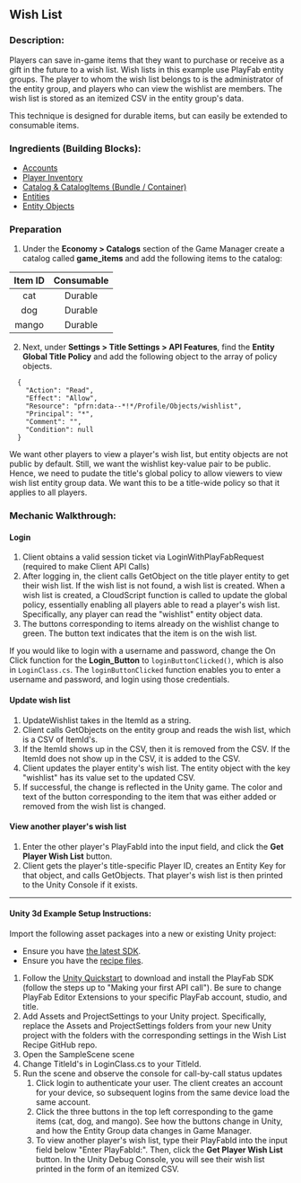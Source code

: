 ## Wish List
### Description:
Players can save in-game items that they want to purchase or receive as a gift in the future to a wish list. Wish lists in this example use PlayFab entity groups. The player to whom the wish list belongs to is the administrator of the entity group, and players who can view the wishlist are members. The wish list is stored as an itemized CSV in the entity group's data.

This technique is designed for durable items, but can easily be extended to consumable items.

### Ingredients (Building Blocks):
  * [Accounts](https://api.playfab.com/docs/building-blocks#Accounts)
  * [Player Inventory](https://api.playfab.com/docs/building-blocks#Player_Inventory)
  * [Catalog & CatalogItems (Bundle / Container)](https://api.playfab.com/docs/building-blocks#Catalog)
  * [Entities](https://docs.microsoft.com/en-us/gaming/playfab/features/social/groups/quickstart)
  * [Entity Objects](https://docs.microsoft.com/en-us/rest/api/playfab/data/object?view=playfab-rest)

### Preparation ###

  1. Under the **Economy &gt; Catalogs** section of the Game Manager create a catalog called **game_items** and add the following items to the catalog:

| Item ID | Consumable |
| :-----: | :--------: |
|   cat   |  Durable   |
|   dog   |  Durable   |
|  mango  |  Durable   |

2. Next, under **Settings > Title Settings > API Features**, find the **Entity Global Title Policy** and add the following object to the array of policy objects.

```
  {
    "Action": "Read",
    "Effect": "Allow",
    "Resource": "pfrn:data--*!*/Profile/Objects/wishlist",
    "Principal": "*",
    "Comment": "",
    "Condition": null
  }
```

We want other players to view a player's wish list, but entity objects are not public by default. Still, we want the wishlist key-value pair to be public. Hence, we need to pudate the title's global policy to allow viewers to view wish list entity group data. We want this to be a title-wide policy so that it applies to all players.

### Mechanic Walkthrough:
#### Login ####

1. Client obtains a valid session ticket via LoginWithPlayFabRequest (required to make Client API Calls)
2. After logging in, the client calls GetObject on the title player entity to get their wish list. If the wish list is not found, a wish list is created. When a wish list is created, a CloudScript function is called to update the global policy, essentially enabling all players able to read a player's wish list. Specifically, any player can read the "wishlist" entity object data.
3. The buttons corresponding to items already on the wishlist change to green. The button text indicates that the item is on the wish list.

If you would like to login with a username and password, change the On Click function for the **Login_Button** to `loginButtonClicked()`, which is also in `LoginClass.cs`. The `loginButtonClicked` function enables you to enter a username and password, and login using those credentials.

#### Update wish list

1. UpdateWishlist takes in the ItemId as a string.
2. Client calls GetObjects on the entity group and reads the wish list, which is a CSV of ItemId's.
3. If the ItemId shows up in the CSV, then it is removed from the CSV. If the ItemId does not show up in the CSV, it is added to the CSV.
4. Client updates the player entity's wish list. The entity object with the key "wishlist" has its value set to the updated CSV.
5. If successful, the change is reflected in the Unity game. The color and text of the button corresponding to the item that was either added or removed from the wish list is changed.

#### View another player's wish list

1. Enter the other player's PlayFabId into the input field, and click the **Get Player Wish List** button.
2. Client gets the player's title-specific Player ID, creates an Entity Key for that object, and calls GetObjects. That player's wish list is then printed to the Unity Console if it exists.

----

#### Unity 3d Example Setup Instructions:
Import the following asset packages into a new or existing Unity project:

  * Ensure you have [the latest SDK](https://github.com/PlayFab/UnitySDK/raw/versioned/Packages/UnitySDK.unitypackage).
  * Ensure you have the [recipe files](https://github.com/PlayFab/PlayFab-Samples/raw/master/Recipes/PrizeWheel/Example-Unity3d/PrizeWheelRecipe.unitypackage).

1. Follow the [Unity Quickstart](https://docs.microsoft.com/en-us/gaming/playfab/sdks/unity3d/quickstart) to download and install the PlayFab SDK (follow the steps up to "Making your first API call"). Be sure to change PlayFab Editor Extensions to your specific PlayFab account, studio, and title.
2. Add Assets and ProjectSettings to your Unity project. Specifically, replace the Assets and ProjectSettings folders from your new Unity project with the folders with the corresponding settings in the Wish List Recipe GitHub repo.
3. Open the SampleScene scene
4. Change TitleId's in LoginClass.cs to your TitleId.
5. Run the scene and observe the console for call-by-call status updates
   1. Click login to authenticate your user. The client creates an account for your device, so subsequent logins from the same device load the same account.
   2. Click the three buttons in the top left corresponding to the game items (cat, dog, and mango). See how the buttons change in Unity, and how the Entity Group data changes in Game Manager.
   3. To view another player's wish list, type their PlayFabId into the input field below "Enter PlayFabId:". Then, click the **Get Player Wish List** button. In the Unity Debug Console, you will see their wish list printed in the form of an itemized CSV.